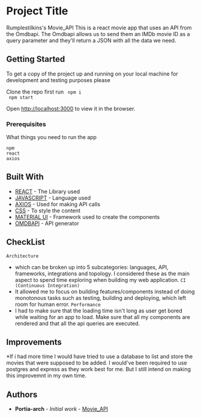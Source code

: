 # Project Title

Rumplestilkins's Movie_API
This is a react movie app that uses an API from the Omdbapi. 
The Omdbapi allows us to send them an IMDb movie ID as a query parameter 
and they'll return a JSON with all the data we need.

## Getting Started

To get a copy of the project up and running on your local machine for development and testing purposes please 

Clone the repo first run
` npm i`<br />
` npm start`

Open [http://localhost:3000](http://localhost:3000) to view it in the browser.

### Prerequisites

What things you need to run the app

```
npm 
react
axios
```

## Built With

* [REACT](https://reactjs.org/docs/getting-started.html) - The Library used
* [JAVASCRIPT](https://www.javascript.com/) - Language used
* [AXIOS](https://www.npmjs.com/package/axios) - Used for making API calls
* [CSS](https://www.w3schools.com/css/) - To style the content
* [MATERIAL UI](https://material-ui.com/) - Framework used to create the components
* [OMDBAPI](http://www.omdbapi.com/) - API generator

## CheckList
`Architecture`<br/>
* which can be broken up into 5 subcategories: languages, API, frameworks, integrations and topology. I considered these as the main aspect to spend time exploring when building my web application.
`CI (Continuous Integration)`<br/>
* It allowed me to focus on building features/components instead of doing monotonous tasks such as testing, building and deploying, which left room for human error.
`Performance`<br/>
* I had to make sure that the loading time isn't long as user get bored while waiting for an app to load. Make sure that all my components are rendered and that all the api queries are executed.

## Improvements
*If i had more time I would have tried to use a database to list and store the movies that were supposed to be added. I would've been required to use postgres and express as they work best for me. But I still intend on making this improvemnt in my own time.


## Authors

* **Portia-arch** - *Initial work* - [Movie_API](https://github.com/Portia-arch/Movie_API)
